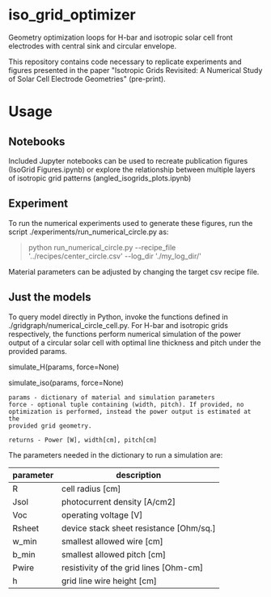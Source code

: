 # iso_grid_optimizer
Geometry optimization loops for H-bar and isotropic solar cell front electrodes with central sink and circular envelope.

This repository contains code necessary to replicate experiments and figures presented in the paper "Isotropic Grids Revisited: A Numerical Study of Solar Cell Electrode Geometries" (pre-print).

# Usage
## Notebooks
Included Jupyter notebooks can be used to recreate publication figures (IsoGrid Figures.ipynb) or explore the relationship between multiple layers of isotropic grid patterns (angled_isogrids_plots.ipynb)

## Experiment
To run the numerical experiments used to generate these figures, run the script ./experiments/run_numerical_circle.py as:

> python run_numerical_circle.py --recipe_file '../recipes/center_circle.csv' --log_dir './my_log_dir/'

Material parameters can be adjusted by changing the target csv recipe file.

## Just the models
To query model directly in Python, invoke the functions defined in ./gridgraph/numerical_circle_cell.py. For H-bar and isotropic grids respectively, the functions perform numerical simulation of the power output of a circular solar cell with optimal line thickness and pitch under the provided params.

simulate_H(params, force=None)

simulate_iso(params, force=None)

    params - dictionary of material and simulation parameters
    force - optional tuple containing (width, pitch). If provided, no
    optimization is performed, instead the power output is estimated at the
    provided grid geometry.

    returns - Power [W], width[cm], pitch[cm]


The parameters needed in the dictionary to run a simulation are:

| parameter | description |
| -- | -- |
| R | cell radius [cm] |
| Jsol | photocurrent density [A/cm2] |
| Voc | operating voltage [V] |
| Rsheet | device stack sheet resistance [Ohm/sq.] |
| w_min | smallest allowed wire [cm] |
| b_min | smallest allowed pitch [cm] |
| Pwire | resistivity of the grid lines [Ohm-cm] |
| h | grid line wire height [cm] |
